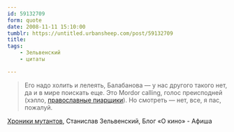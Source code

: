```yaml
---
id: 59132709
form: quote
date: 2008-11-11 15:10:00
tumblr: https://untitled.urbansheep.com/post/59132709
title: 
tags:
    - Зельвенский
    - цитаты

---
```


<blockquote>
Его надо холить и лелеять, Балабанова&nbsp;— у нас другого такого нет, да и в мире поискать еще. Это Mordor calling, голос преисподней (хэлло, <a href="http://untitled.urbansheep.ru/post/61494337">православные пиарщики</a>). Но смотреть&nbsp;— нет, все, я пас, пожалуй.
</blockquote>

<a href="http://www.afisha.ru/blogcomments/3038/">Хроники мутантов</a>, Станислав Зельвенский, Блог «О кино» - Афиша
